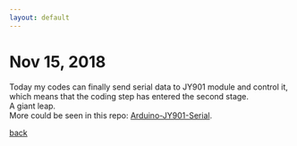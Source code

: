 ```yaml
---
layout: default
---
```


# Nov 15, 2018

Today my codes can finally send serial data to JY901 module and control it, which means that the coding step has entered the second stage.  
A giant leap.  
More could be seen in this repo: [Arduino-JY901-Serial](https://github.com/tic-toc-developer/Arduino-JY901-Serial).

[back](./)
